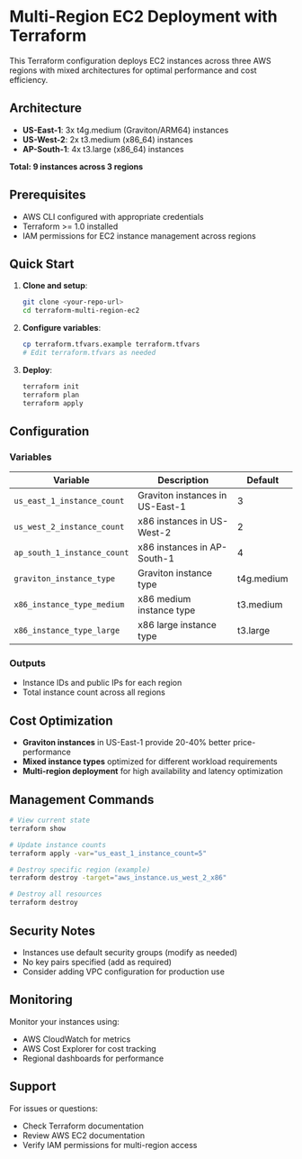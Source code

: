 # Multi-Region EC2 Deployment with Terraform

This Terraform configuration deploys EC2 instances across three AWS regions with mixed architectures for optimal performance and cost efficiency.

## Architecture

- **US-East-1**: 3x t4g.medium (Graviton/ARM64) instances
- **US-West-2**: 2x t3.medium (x86_64) instances  
- **AP-South-1**: 4x t3.large (x86_64) instances

**Total: 9 instances across 3 regions**

## Prerequisites

- AWS CLI configured with appropriate credentials
- Terraform >= 1.0 installed
- IAM permissions for EC2 instance management across regions

## Quick Start

1. **Clone and setup**:
   ```bash
   git clone <your-repo-url>
   cd terraform-multi-region-ec2
   ```

2. **Configure variables**:
   ```bash
   cp terraform.tfvars.example terraform.tfvars
   # Edit terraform.tfvars as needed
   ```

3. **Deploy**:
   ```bash
   terraform init
   terraform plan
   terraform apply
   ```

## Configuration

### Variables

| Variable | Description | Default |
|----------|-------------|---------|
| `us_east_1_instance_count` | Graviton instances in US-East-1 | 3 |
| `us_west_2_instance_count` | x86 instances in US-West-2 | 2 |
| `ap_south_1_instance_count` | x86 instances in AP-South-1 | 4 |
| `graviton_instance_type` | Graviton instance type | t4g.medium |
| `x86_instance_type_medium` | x86 medium instance type | t3.medium |
| `x86_instance_type_large` | x86 large instance type | t3.large |

### Outputs

- Instance IDs and public IPs for each region
- Total instance count across all regions

## Cost Optimization

- **Graviton instances** in US-East-1 provide 20-40% better price-performance
- **Mixed instance types** optimized for different workload requirements
- **Multi-region deployment** for high availability and latency optimization

## Management Commands

```bash
# View current state
terraform show

# Update instance counts
terraform apply -var="us_east_1_instance_count=5"

# Destroy specific region (example)
terraform destroy -target="aws_instance.us_west_2_x86"

# Destroy all resources
terraform destroy
```

## Security Notes

- Instances use default security groups (modify as needed)
- No key pairs specified (add as required)
- Consider adding VPC configuration for production use

## Monitoring

Monitor your instances using:
- AWS CloudWatch for metrics
- AWS Cost Explorer for cost tracking
- Regional dashboards for performance

## Support

For issues or questions:
- Check Terraform documentation
- Review AWS EC2 documentation
- Verify IAM permissions for multi-region access
